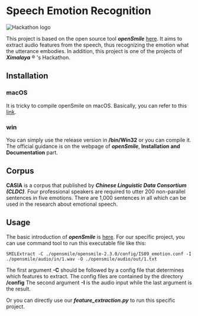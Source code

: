 # Speech Emotion Recognition
![Hackathon logo](https://timgsa.baidu.com/timg?image&quality=80&size=b9999_10000&sec=1560831611&di=22db538d48595890560224f8d692d7ed&imgtype=jpg&er=1&src=http%3A%2F%2Fphotocdn.sohu.com%2F20151105%2Fmp39895639_1446700026815_5.jpeg)

This project is based on the open source tool ***openSmile*** [here](https://www.audeering.com/opensmile/). It aims to extract audio features from the speech, thus recognizing the emotion what the utterance embodies. In addition, this project is one of the projects of ***Ximalaya*** ® 's Hackathon.

## Installation

### macOS

It is tricky to compile openSmile on macOS. Basically, you can refer to this [link](https://blog.csdn.net/weixin_42120869/article/details/80837216).

### win

You can simply use the release version in **/bin/Win32** or you can compile it. The official guidance is on the webpage of ***openSmile***, **Installation and Documentation** part.

## Corpus

**CASIA** is a corpus that published by ***Chinese Linguistic Data Consortium (CLDC)***. Four professional speakers are required to utter 200 non-parallel sentences in five emotions. There are 1,000 sentences in all which can be used in the research about emotional speech.

## Usage

The basic introduction of ***openSmile*** is [here](https://blog.csdn.net/lccever/article/details/78621892). 
For our specific project, you can use command tool to run this executable file like this:

```
SMILExtract -C ./opensmile/opensmile-2.3.0/config/IS09_emotion.conf -I ./opensmile/audio/in/1.wav -O ./opensmile/audio/out/1.txt
```

The first argument **-C** should be followed by a config file that determines which features to extract. The config files are contained by the directory **/config** The second argument **-I** is the audio input while the last argument is the result.

Or you can directly use our ***feature_extraction.py*** to run this specific project.